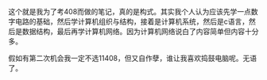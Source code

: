 这个就是我为了考408而做的笔记，真的是构式。其实我个人认为应该先学一点数字电路的基础，然后学计算机组织与结构，接着是计算机系统，然后是c语言，然后是数据结构，最后再学计算机网络。因为计算机网络说白了内容简单但内容十分多。

假如有第二次机会我一定不选11408，但又自作孽，谁让我喜欢捣鼓电脑呢。无语了。